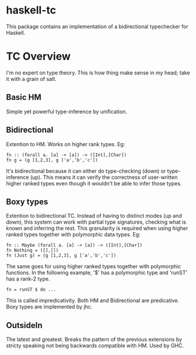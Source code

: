 haskell-tc
==========

This package contains an implementation of a bidirectional typechecker for Haskell.

TC Overview
===========

I'm no expert on type theory. This is how thing make sense in my head; take it with a grain of salt.

Basic HM
--------

Simple yet powerful type-inference by unification.

Bidirectional
-------------

Extention to HM. Works on higher rank types. Eg:

    fn :: (forall a. [a] -> [a]) -> ([Int],[Char])
    fn g = (g [1,2,3], g ['a','b','c'])

It's bidirectional because it can either do type-checking (down) or type-inference (up). This means it can verify the correctness of user-written higher ranked types even though it wouldn't be able to infer those types.

Boxy types
----------

Extention to bidirectional TC. Instead of having to distinct modes (up and down), this system can work with partial type signatures, checking what is known and inferring the rest. This granularity is required when using higher ranked types together with polymorphic data types. Eg:

    fn :: Maybe (forall a. [a] -> [a]) -> ([Int],[Char])
    fn Nothing = ([],[])
    fn (Just g) = (g [1,2,3], g ['a','b','c'])

The same goes for using higher ranked types together with polymorphic functions. In the following example, '$' has a polymorphic type and 'runST' has a rank-2 type.

    fn = runST $ do ...

This is called impredicativity. Both HM and Bidirectional are predicative. Boxy types are implemented by jhc.

OutsideIn
---------

The latest and greatest. Breaks the pattern of the previous extensions by stricty speaking not being backwards compatible with HM. Used by GHC.
